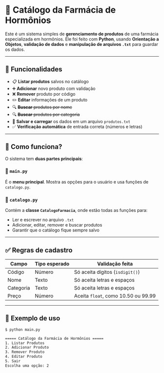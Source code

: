 # 🏥 Catálogo da Farmácia de Hormônios

Este é um sistema simples de **gerenciamento de produtos** de uma farmácia especializada em hormônios. Ele foi feito com **Python**, usando **Orientação a Objetos**, **validação de dados** e **manipulação de arquivos `.txt`** para guardar os dados.

---

## 📌 Funcionalidades

- 📋 **Listar produtos** salvos no catálogo
- ➕ **Adicionar** novo produto com validação
- ❌ **Remover** produto por código
- ✏️ **Editar** informações de um produto
- 🔍 **<s>Buscar** produtos por nome</s>
- 🔍 **<s>Buscar** produtos por categoria</s>
- 💾 **Salvar e carregar** os dados em um arquivo `produtos.txt`
- ✅ **Verificação automática** de entrada correta (números e letras)

---

## 🧠 Como funciona?

O sistema tem **duas partes principais**:

### 🔹 `main.py`
É o **menu principal**. Mostra as opções para o usuário e usa funções de `catalogo.py`.

### 🔹 `catalogo.py`
Contém a **classe `CatalogoFarmacia`**, onde estão todas as funções para:

- Ler e escrever no arquivo `.txt`
- Adicionar, editar, remover e buscar produtos
- Garantir que o catálogo fique sempre salvo

---

## ✅ Regras de cadastro

| Campo     | Tipo esperado | Validação feita                     |
|-----------|----------------|--------------------------------------|
| Código    | Número         | Só aceita dígitos (`isdigit()`)     |
| Nome      | Texto          | Só aceita letras e espaços          |
| Categoria | Texto          | Só aceita letras e espaços          |
| Preço     | Número         | Aceita `float`, como 10.50 ou 99.99 |

---

## 🧪 Exemplo de uso

```bash
$ python main.py

===== Catálogo da Farmácia de Hormônios =====
1. Listar Produtos
2. Adicionar Produto
3. Remover Produto
4. Editar Produto
5. Sair
Escolha uma opção: 2
